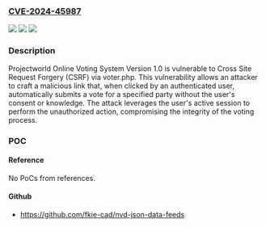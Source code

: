 ### [CVE-2024-45987](https://cve.mitre.org/cgi-bin/cvename.cgi?name=CVE-2024-45987)
![](https://img.shields.io/static/v1?label=Product&message=n%2Fa&color=blue)
![](https://img.shields.io/static/v1?label=Version&message=n%2Fa&color=blue)
![](https://img.shields.io/static/v1?label=Vulnerability&message=n%2Fa&color=brighgreen)

### Description

Projectworld Online Voting System Version 1.0 is vulnerable to Cross Site Request Forgery (CSRF) via voter.php. This vulnerability allows an attacker to craft a malicious link that, when clicked by an authenticated user, automatically submits a vote for a specified party without the user's consent or knowledge. The attack leverages the user's active session to perform the unauthorized action, compromising the integrity of the voting process.

### POC

#### Reference
No PoCs from references.

#### Github
- https://github.com/fkie-cad/nvd-json-data-feeds


